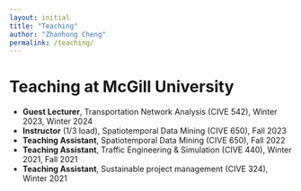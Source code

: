 ```yaml
---
layout: initial
title: "Teaching"
author: "Zhanhong Cheng"
permalink: /teaching/
---
```

# Teaching at McGill University
- **Guest Lecturer**, Transportation Network Analysis (CIVE 542), Winter 2023, Winter 2024
- **Instructor** (1/3 load), Spatiotemporal Data Mining (CIVE 650), Fall 2023
- **Teaching Assistant**, Spatiotemporal Data Mining (CIVE 650), Fall 2022
- **Teaching Assistant**, Traffic Engineering & Simulation (CIVE 440), Winter 2021, Fall 2021
- **Teaching Assistant**, Sustainable project management (CIVE 324), Winter 2021